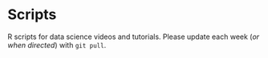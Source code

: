 # Scripts

R scripts for data science videos and tutorials. Please update each week (*or when directed*) with `git pull`.
